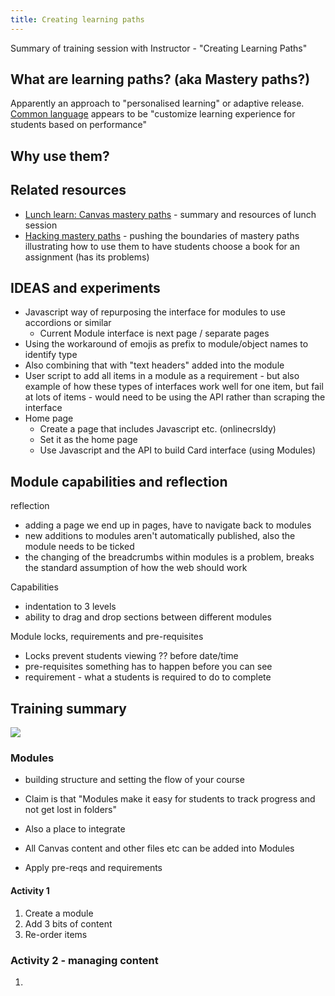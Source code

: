 ```yaml
---
title: Creating learning paths
---
```

Summary of training session with Instructor - "Creating Learning Paths"

## What are learning paths? (aka Mastery paths?)

Apparently an approach to "personalised learning" or adaptive release. [Common language](https://community.canvaslms.com/t5/Instructor-Guide/How-do-I-use-MasteryPaths-in-course-modules/ta-p/906) appears to be "customize learning experience for students based on performance"

## Why use them?


## Related resources

- [Lunch learn: Canvas mastery paths](https://lc.landfood.ubc.ca/lunch-learn-series-canvas-mastery-paths-with-adrian-granchelli-and-patricia-hingston/) - summary and resources of lunch session
- [Hacking mastery paths](https://community.canvaslms.com/t5/Higher-Ed-Canvas-Users/Hacking-Mastery-Paths/ba-p/277059) - pushing the boundaries of mastery paths illustrating how to use them to have students choose a book for an assignment (has its problems)

## IDEAS and experiments

- Javascript way of repurposing the interface for modules to use accordions or similar
  - Current Module interface is next page / separate pages
- Using the workaround of emojis as prefix to module/object names to identify type 
- Also combining that with "text headers" added into the module
- User script to add all items in a module as a requirement - but also example of how these types of interfaces work well for one item, but fail at lots of items - would need to be using the API rather than scraping the interface
- Home page
  - Create a page that includes Javascript etc. (onlinecrsldy)
  - Set it as the home page
  - Use Javascript and the API to build Card interface (using Modules)

## Module capabilities and reflection

reflection
- adding a page we end up in pages, have to navigate back to modules
- new additions to modules aren't automatically published, also the module needs to be ticked
- the changing of the breadcrumbs within modules is a problem, breaks the standard assumption of how the web should work

Capabilities
- indentation to 3 levels
- ability to drag and drop sections between different modules

Module locks, requirements and pre-requisites
- Locks prevent students viewing ?? before date/time
- pre-requisites something has to happen before you can see
- requirement - what a students is required to do to complete

## Training summary

![](https://djon.es/assets/memex/sense/Design/canvas/2021-11-15-13-07-24.png)

### Modules

- building structure and setting the flow of your course
- Claim is that "Modules make it easy for students to track progress and not get lost in folders"
- Also a place to integrate 

- All Canvas content and other files etc can be added into Modules
- Apply pre-reqs and requirements

#### Activity 1

1. Create a module
2. Add 3 bits of content
3. Re-order items

### Activity 2 - managing content

1.